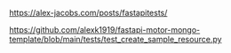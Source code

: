 https://alex-jacobs.com/posts/fastapitests/

https://github.com/alexk1919/fastapi-motor-mongo-template/blob/main/tests/test_create_sample_resource.py